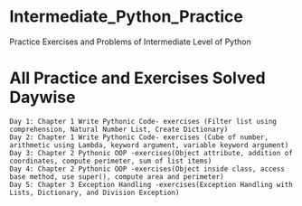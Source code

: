 # Intermediate_Python_Practice
Practice Exercises and Problems of Intermediate Level of Python

# All Practice and Exercises Solved Daywise
    Day 1: Chapter 1 Write Pythonic Code- exercises (Filter list using comprehension, Natural Number List, Create Dictionary)
    Day 2: Chapter 1 Write Pythonic Code- exercises (Cube of number, arithmetic using Lambda, keyword argument, variable keyword argument)
    Day 3: Chapter 2 Pythonic OOP -exercises(Object attribute, addition of coordinates, compute perimeter, sum of list items)
    Day 4: Chapter 2 Pythonic OOP -exercises(Object inside class, access base method, use super(), compute area and perimeter)
    Day 5: Chapter 3 Exception Handling -exercises(Exception Handling with Lists, Dictionary, and Division Exception)